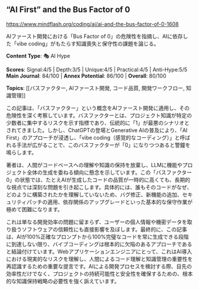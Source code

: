 ## “AI First” and the Bus Factor of 0

https://www.mindflash.org/coding/ai/ai-and-the-bus-factor-of-0-1608

AIファースト開発における「Bus Factor of 0」の危険性を指摘し、AIに依存した「vibe coding」がもたらす知識喪失と保守性の課題を論じる。

**Content Type**: 🎭 AI Hype

**Scores**: Signal:4/5 | Depth:3/5 | Unique:4/5 | Practical:4/5 | Anti-Hype:5/5
**Main Journal**: 84/100 | **Annex Potential**: 86/100 | **Overall**: 80/100

**Topics**: [[バスファクター, AIファースト開発, コード品質, 開発ワークフロー, 知識管理]]

この記事は、「バスファクター」という概念をAIファースト開発に適用し、その危険性を深く考察しています。バスファクターとは、プロジェクト知識が特定の少数者に集中するリスクを示す指標であり、伝統的に「1」が最悪のシナリオとされてきました。しかし、ChatGPTの登場とGenerative AIの普及により、「AI First」のアプローチが浸透し、「vibe coding（感覚的なコーディング）」と呼ばれる手法が広がることで、このバスファクターが「0」になりつつあると警鐘を鳴らします。

著者は、人間がコードベースへの理解や知識の保持を放棄し、LLMに機能やプロジェクト全体の生成を委ねる傾向に懸念を示しています。この「バスファクター0」の状態では、たとえAIが生成したコードの品質が一時的に高くても、長期的な視点では深刻な問題を引き起こします。具体的には、誰もそのコードがなぜ、どのように構築されたかを理解していないため、バグ修正、新機能の追加、セキュリティパッチの適用、依存関係のアップグレードといった基本的な保守作業が極めて困難になります。

これは単なる開発効率の問題に留まらず、ユーザーの個人情報や機密データを取り扱うソフトウェアの信頼性にも直接影響を及ぼします。最終的に、この記事は、AIが100%正確なプロンプトから100%完璧なコードを常に生成できる段階に到達しない限り、バイブコーディングは根本的に欠陥のあるアプローチであると結論付けています。Webアプリケーションエンジニアにとって、これはAI導入における現実的なリスクを理解し、人間によるコード理解と知識管理の重要性を再認識するための重要な提言です。AIによる開発プロセスを検討する際、目先の効率性だけでなく、プロジェクトの持続可能性と安全性を確保するための、根本的な知識保持戦略の必要性を強く訴えています。